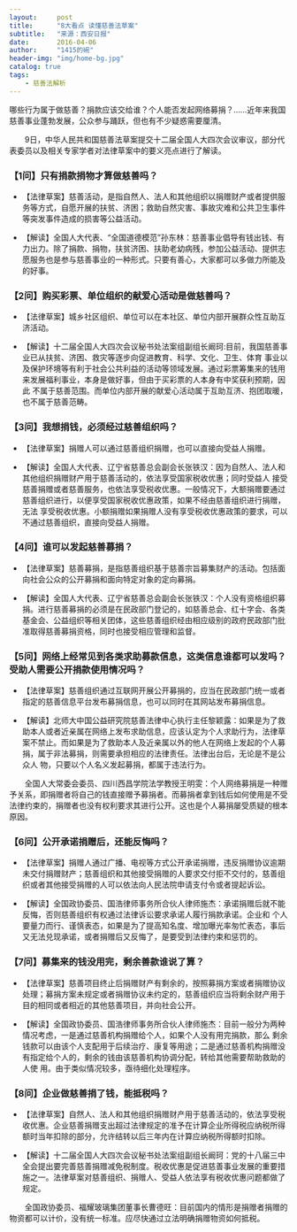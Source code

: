 ```yaml
---
layout:     post
title:      "8大看点 读懂慈善法草案"
subtitle:   "来源：西安日报"
date:       2016-04-06
author:     "1415的碗"
header-img: "img/home-bg.jpg"
catalog: true
tags:
    - 慈善法解析
---
```


   哪些行为属于做慈善？捐款应该交给谁？个人能否发起网络募捐？……近年来我国慈善事业蓬勃发展，公众参与踊跃，但也有不少疑惑需要厘清。

　　9日，中华人民共和国慈善法草案提交十二届全国人大四次会议审议，部分代表委员以及相关专家学者对法律草案中的要义亮点进行了解读。

### 【1问】只有捐款捐物才算做慈善吗？

- 【法律草案】慈善活动，是指自然人、法人和其他组织以捐赠财产或者提供服务等方式，自愿开展的扶贫、济困；救助自然灾害、事故灾难和公共卫生事件等突发事件造成的损害等公益活动。

- 【解读】全国人大代表、“全国道德模范”孙东林：慈善事业倡导有钱出钱、有力出力。除了捐款、捐物，扶贫济困、扶助老幼病残，参加公益活动、提供志愿服务也是参与慈善事业的一种形式。只要有善心，大家都可以多做力所能及的好事。

### 【2问】购买彩票、单位组织的献爱心活动是做慈善吗？

- 【法律草案】城乡社区组织、单位可以在本社区、单位内部开展群众性互助互济活动。

- 【解读】十二届全国人大四次会议秘书处法案组副组长阚珂:目前，我国慈善事业已从扶贫、济困、救灾等逐步向促进教育、科学、文化、卫生、体育
事业以及保护环境等有利于社会公共利益的活动等领域发展。通过彩票筹集来的钱用来发展福利事业，本身是做好事，但由于买彩票的人本身有中奖获利预期，因此
不属于慈善范围。而单位内部开展的献爱心活动属于互助互济、抱团取暖，也不属于慈善范畴。

### 【3问】我想捐钱，必须经过慈善组织吗？

- 【法律草案】捐赠人可以通过慈善组织捐赠，也可以直接向受益人捐赠。

- 【解读】全国人大代表、辽宁省慈善总会副会长张铁汉：因为自然人、法人和其他组织捐赠财产用于慈善活动的，依法享受国家税收优惠；同时受益人
接受慈善捐赠或者慈善服务，也依法享受税收优惠。一般情况下，大额捐赠要通过慈善组织进行，以便享受国家税收优惠政策，如果不经由慈善组织进行捐赠，无法
享受税收优惠。小额捐赠如果捐赠人没有享受税收优惠政策的要求，可以不通过慈善组织，直接向受益人捐赠。

### 【4问】谁可以发起慈善募捐？

- 【法律草案】慈善募捐，是指慈善组织基于慈善宗旨募集财产的活动。包括面向社会公众的公开募捐和面向特定对象的定向募捐。

- 【解读】全国人大代表、辽宁省慈善总会副会长张铁汉：个人没有资格组织募捐。进行慈善募捐的必须是在民政部门登记的，如慈善总会、红十字会、各类基金会、公益组织等相关团体，这些慈善组织经由相应级别的政府民政部门批准取得慈善募捐资格，同时也接受相应管理和监督。

### 【5问】网络上经常见到各类求助募款信息，这类信息谁都可以发吗？受助人需要公开捐款使用情况吗？

- 【法律草案】慈善组织通过互联网开展公开募捐的，应当在民政部门统一或者指定的慈善信息平台发布募捐信息，也可以同时在其网站发布募捐信息。

- 【解读】北师大中国公益研究院慈善法律中心执行主任黎颖露：如果是为了救助本人或者近亲属在网络上发布求助信息，应该认定为个人求助行为，法律草案不禁止。而如果是为了救助本人及近亲属以外的他人在网络上发起的个人募捐，属于非法募捐，则需要承担相应的法律责任。法律出台后，无论是不是公众人
物，只要以个人名义发起募捐，都属于违法行为。

　　全国人大常委会委员、四川西昌学院法学教授王明雯：个人网络募捐是一种赠予关系，即捐赠者将自己的钱直接赠予募捐者。而募捐者拿到钱后如何使用是不受法律约束的，捐赠者也没有权利要求其进行公开。这也是个人募捐屡受质疑的根本原因。

### 【6问】公开承诺捐赠后，还能反悔吗？

- 【法律草案】捐赠人通过广播、电视等方式公开承诺捐赠，违反捐赠协议逾期未交付捐赠财产；慈善组织和其他接受捐赠的人要求交付拒不交付的，慈善组织或者其他接受捐赠的人可以依法向人民法院申请支付令或者提起诉讼。

- 【解读】全国政协委员、国浩律师事务所合伙人律师施杰：承诺捐赠后就不能反悔，否则慈善组织有权通过法律诉讼要求承诺人履行捐款承诺。企业和
个人要量力而行、谨慎表态，如果是为了提高知名度、增加曝光率匆忙表态，事后又无法兑现承诺，或者捐赠后又反悔了，是要受到法律约束和惩罚的。

### 【7问】募集来的钱没用完，剩余善款谁说了算？

- 【法律草案】慈善项目终止后捐赠财产有剩余的，按照募捐方案或者捐赠协议处理；募捐方案未规定或者捐赠协议未约定的，慈善组织应当将剩余财产用于目的相同或者相近的其他慈善项目，并向社会公开。

- 【解读】全国政协委员、国浩律师事务所合伙人律师施杰：目前一般分为两种情况考虑，一是通过慈善机构捐赠给个人，如果个人没有用完捐款，那么
剩余钱款可以由该个人支配用于后续治疗、康复等用途；二是通过慈善机构捐赠没有指定给个人的，剩余的钱由该慈善机构协调分配，转给其他需要帮助救助的人使
用。由于类似情况较多，亟待细化处理程序。

### 【8问】企业做慈善捐了钱，能抵税吗？

- 【法律草案】自然人、法人和其他组织捐赠财产用于慈善活动的，依法享受税收优惠。企业慈善捐赠支出超过法律规定的准予在计算企业所得税应纳税所得额时当年扣除的部分，允许结转以后三年内在计算应纳税所得额时扣除。

- 【解读】十二届全国人大四次会议秘书处法案组副组长阚珂：党的十八届三中全会提出要完善慈善捐赠减免税制度。税收优惠是促进慈善事业发展的重要措施之一。法律草案对慈善组织、捐赠人、受益人依法享有税收优惠问题都做了规定。

　　全国政协委员、福耀玻璃集团董事长曹德旺：目前国内的情形是捐赠者捐赠的物资都可以计价，没有统一标准。应尽快通过立法明确捐赠物资如何抵税。
